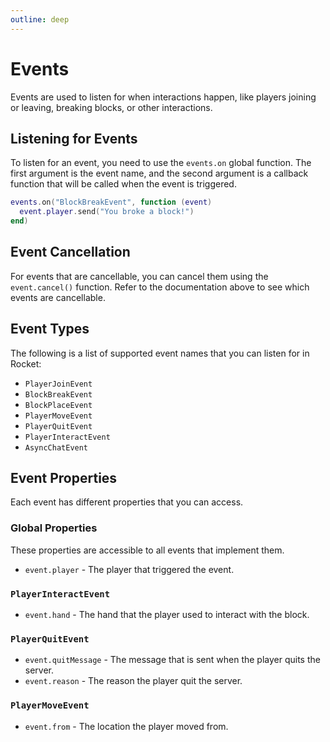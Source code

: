 ```yaml
---
outline: deep
---
```


# Events

Events are used to listen for when interactions happen, like players joining or leaving, breaking blocks, or other interactions.

## Listening for Events

To listen for an event, you need to use the `events.on` global function. The first argument is the event name, and the second argument is a callback function that will be called when the event is triggered.

```lua
events.on("BlockBreakEvent", function (event)
  event.player.send("You broke a block!")
end)
```

## Event Cancellation

For events that are cancellable, you can cancel them using the `event.cancel()` function. Refer to the documentation above to see which events are cancellable.

## Event Types

The following is a list of supported event names that you can listen for in Rocket:

- `PlayerJoinEvent`
- `BlockBreakEvent` <Badge text="Cancellable" type="info"/>
- `BlockPlaceEvent` <Badge text="Cancellable" type="info"/>
- `PlayerMoveEvent` <Badge text="Cancellable" type="info"/>
- `PlayerQuitEvent`
- `PlayerInteractEvent` <Badge text="Cancellable" type="info"/>
- `AsyncChatEvent` <Badge text="Cancellable" type="info"/>

## Event Properties

Each event has different properties that you can access.

### Global Properties

These properties are accessible to all events that implement them.

- `event.player` - The player that triggered the event.

### `PlayerInteractEvent`

- `event.hand` - The hand that the player used to interact with the block.

### `PlayerQuitEvent`

- `event.quitMessage` - The message that is sent when the player quits the server.
- `event.reason` - The reason the player quit the server.

### `PlayerMoveEvent`

- `event.from` - The location the player moved from.
